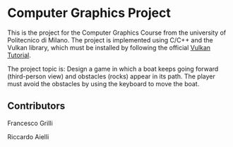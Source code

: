 # Computer Graphics Project

This is the project for the Computer Graphics Course from the university of Politecnico di Milano.
The project is implemented using C/C++ and the Vulkan library, which must be installed by following the official [Vulkan Tutorial](https://vulkan-tutorial.com/Development_environment).

The project topic is:
Design a game in which a boat keeps going forward (third-person view) and obstacles (rocks) appear in its
path. The player must avoid the obstacles by using the keyboard to move the boat.

## Contributors
Francesco Grilli

Riccardo Aielli
